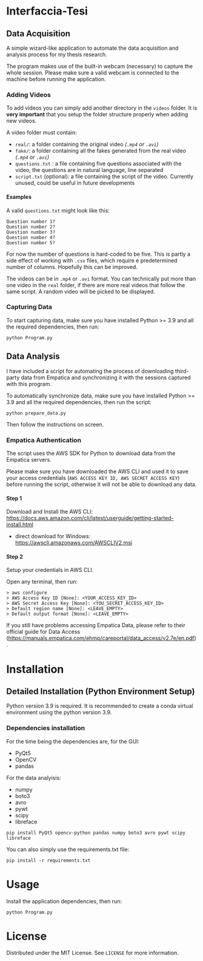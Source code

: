 # Interfaccia-Tesi

## Data Acquisition

A simple wizard-like application to automate the data acquisition and analysis process for my thesis research.

The program makes use of the built-in webcam (necessary) to capture the whole session. Please make sure a valid webcam is connected to the machine before running the application.

### Adding Videos

To add videos you can simply add another directory in the `videos` folder. It is **very important** that you setup the folder structure properly when adding new videos.

A video folder must contain:
- `real/`: a folder containing the original video *(`.mp4` or `.avi`)*
- `fake/`: a folder containing all the fakes generated from the real video *(`.mp4` or `.avi`)*
- `questions.txt` : a file containing five questions associated with the video, the questions are in natural language, line separated
- `script.txt` (optional): a file containing the script of the video. Currently unused, could be useful in future developments

#### Examples

A valid `questions.txt` might look like this:
```
Question number 1?
Question number 2?
Question number 3?
Question number 4?
Question number 5?
```
For now the number of questions is hard-coded to be five. This is partly a side effect of working with `.csv` files, which require e predetermined number of columns. Hopefully this can be improved.

The videos can be in `.mp4` or `.avi` format. You can technically put more than one video in the `real` folder, if there are more real videos that follow the same script. A random video will be picked to be displayed.

### Capturing Data

To start capturing data, make sure you have installed Python >= 3.9 and all the required dependencies, then run:

```
python Program.py
```

## Data Analysis

I have included a script for automating the process of downloading third-party data from Empatica and synchronizing it with the sessions captured with this program.

To automatically synchronize data, make sure you have installed Python >= 3.9 and all the required dependencies, then run the script:

```
python prepare_data.py
```

Then follow the instructions on screen.

### Empatica Authentication

The script uses the AWS SDK for Python to download data from the Empatica servers.

Please make sure you have downloaded the AWS CLI and used it to save your access credentials (`AWS ACCESS KEY ID, AWS SECRET ACCESS KEY`) before running the script, otherwise it will not be able to download any data.

#### Step 1

Download and Install the AWS CLI:
https://docs.aws.amazon.com/cli/latest/userguide/getting-started-install.html

- direct download for Windows:  https://awscli.amazonaws.com/AWSCLIV2.msi

#### Step 2
Setup your credentials in AWS CLI.

Open any terminal, then run:

```
> aws configure
> AWS Access Key ID [None]: <YOUR_ACCESS_KEY_ID>
> AWS Secret Access Key [None]: <YOU_SECRET_ACCESS_KEY_ID>
> Default region name [None]: <LEAVE_EMPTY>
> Default output format [None]: <LEAVE_EMPTY>
```

If you still have problems accessing Empatica Data, please refer to their official guide for Data Access (https://manuals.empatica.com/ehmp/careportal/data_access/v2.7e/en.pdf).

# Installation

## Detailed Installation (Python Environment Setup)

Python version 3.9 is required. It is recommended to create a conda virtual environment using the python version 3.9.

### Dependencies installation

For the time being the dependencies are, for the GUI:
- PyQt5
- OpenCV
- pandas

For the data analyisis:
- numpy
- boto3
- avro
- pywt
- scipy
- libreface

```
pip install PyQt5 opencv-python pandas numpy boto3 avro pywt scipy libreface
```

You can also simply use the requirements.txt file:

```
pip install -r requirements.txt
```

# Usage

Install the application dependencies, then run:

```
python Program.py
```

# License
Distributed under the MIT License. See `LICENSE` for more information.
